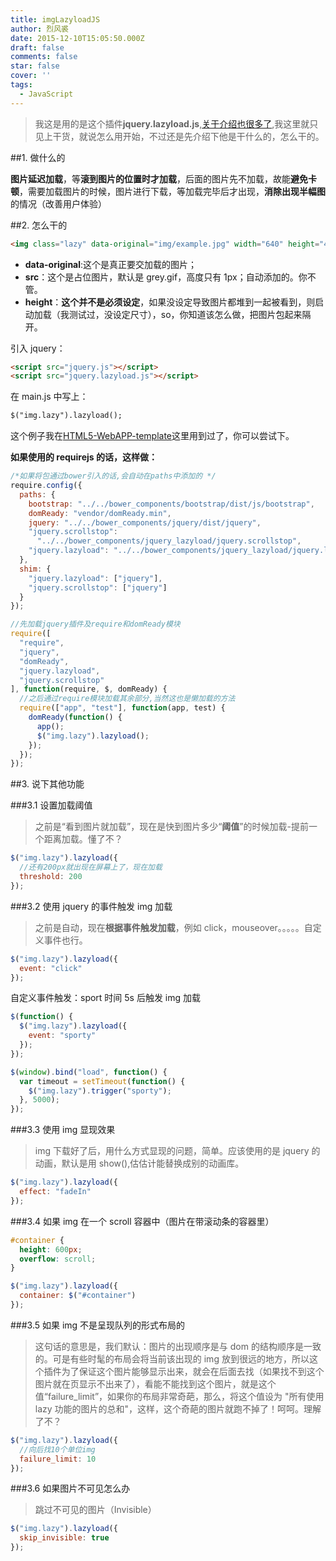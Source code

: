 ```yaml
---
title: imgLazyloadJS
author: 烈风裘
date: 2015-12-10T15:05:50.000Z
draft: false
comments: false
star: false
cover: ''
tags: 
  - JavaScript
---
```


> 我这是用的是这个插件**jquery.lazyload.js**,[关于介绍也很多了](http://blog.csdn.net/zzqw199012/article/details/18707473),我这里就只见上干货，就说怎么用开始，不过还是先介绍下他是干什么的，怎么干的。

##1. 做什么的

**图片延迟加载**，等**滚到图片的位置时才加载**，后面的图片先不加载，故能**避免卡顿**，需要加载图片的时候，图片进行下载，等加载完毕后才出现，**消除出现半幅图**的情况（改善用户体验）

##2. 怎么干的

```html
<img class="lazy" data-original="img/example.jpg" width="640" height="480">
```

* **data-original**:这个是真正要交加载的图片；
* **src**：这个是占位图片，默认是 grey.gif，高度只有 1px；自动添加的。你不管。
* **height**：**这个并不是必须设定**，如果没设定导致图片都堆到一起被看到，则启动加载（我测试过，没设定尺寸），so，你知道该怎么做，把图片包起来隔开。

引入 jquery：

```html
<script src="jquery.js"></script>
<script src="jquery.lazyload.js"></script>
```

在 main.js 中写上：

```html
$("img.lazy").lazyload();
```

这个例子我在[HTML5-WebAPP-template](https://github.com/xiangsongtao/HTML5-WebAPP-template)这里用到过了，你可以尝试下。

**如果使用的 requirejs 的话，这样做：**

```js
/*如果将包通过bower引入的话,会自动在paths中添加的 */
require.config({
  paths: {
    bootstrap: "../../bower_components/bootstrap/dist/js/bootstrap",
    domReady: "vendor/domReady.min",
    jquery: "../../bower_components/jquery/dist/jquery",
    "jquery.scrollstop":
      "../../bower_components/jquery_lazyload/jquery.scrollstop",
    "jquery.lazyload": "../../bower_components/jquery_lazyload/jquery.lazyload"
  },
  shim: {
    "jquery.lazyload": ["jquery"],
    "jquery.scrollstop": ["jquery"]
  }
});
```

```js
//先加载jquery插件及require和domReady模块
require([
  "require",
  "jquery",
  "domReady",
  "jquery.lazyload",
  "jquery.scrollstop"
], function(require, $, domReady) {
  //之后通过require模块加载其余部分,当然这也是懒加载的方法
  require(["app", "test"], function(app, test) {
    domReady(function() {
      app();
      $("img.lazy").lazyload();
    });
  });
});
```

##3. 说下其他功能

###3.1 设置加载阈值

> 之前是“看到图片就加载”，现在是快到图片多少“**阈值**”的时候加载-提前一个距离加载。懂了不？

```js
$("img.lazy").lazyload({
  //还有200px就出现在屏幕上了，现在加载
  threshold: 200
});
```

###3.2 使用 jquery 的事件触发 img 加载

> 之前是自动，现在**根据事件触发加载**，例如 click，mouseover。。。。。自定义事件也行。

```js
$("img.lazy").lazyload({
  event: "click"
});
```

自定义事件触发：sport 时间 5s 后触发 img 加载

```js
$(function() {
  $("img.lazy").lazyload({
    event: "sporty"
  });
});

$(window).bind("load", function() {
  var timeout = setTimeout(function() {
    $("img.lazy").trigger("sporty");
  }, 5000);
});
```

###3.3 使用 img 显现效果

> img 下载好了后，用什么方式显现的问题，简单。应该使用的是 jquery 的动画，默认是用 show(),估估计能替换成别的动画库。

```js
$("img.lazy").lazyload({
  effect: "fadeIn"
});
```

###3.4 如果 img 在一个 scroll 容器中（图片在带滚动条的容器里）

```css
#container {
  height: 600px;
  overflow: scroll;
}
```

```js
$("img.lazy").lazyload({
  container: $("#container")
});
```

###3.5 如果 img 不是呈现队列的形式布局的

> 这句话的意思是，我们默认：图片的出现顺序是与 dom 的结构顺序是一致的。可是有些时髦的布局会将当前该出现的 img 放到很远的地方，所以这个插件为了保证这个图片能够显示出来，就会在后面去找（如果找不到这个图片就在页显示不出来了），看能不能找到这个图片，就是这个值“failure_limit”，如果你的布局非常奇葩，那么，将这个值设为 "所有使用 lazy 功能的图片的总和"，这样，这个奇葩的图片就跑不掉了！呵呵。理解了不？

```js
$("img.lazy").lazyload({
  //向后找10个单位img
  failure_limit: 10
});
```

###3.6 如果图片不可见怎么办

> 跳过不可见的图片（Invisible）

```js
$("img.lazy").lazyload({
  skip_invisible: true
});
```
